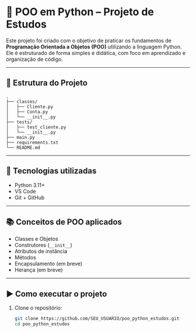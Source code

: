 # 🐍 POO em Python – Projeto de Estudos

Este projeto foi criado com o objetivo de praticar os fundamentos de **Programação Orientada a Objetos (POO)** utilizando a linguagem Python. Ele é estruturado de forma simples e didática, com foco em aprendizado e organização de código.

---

## 📁 Estrutura do Projeto
```
.
├── classes/
│   ├── Cliente.py
│   ├── Conta.py
│   └── __init__.py
├── tests/
│   ├── test_cliente.py
│   └── __init__.py
├── main.py
├── requirements.txt
└── README.md
```

---

## 🔧 Tecnologias utilizadas

- Python 3.11+
- VS Code
- Git + GitHub

---

## 📚 Conceitos de POO aplicados

- Classes e Objetos
- Construtores (`__init__`)
- Atributos de instância
- Métodos
- Encapsulamento (em breve)
- Herança (em breve)

---

## ▶️ Como executar o projeto

1. Clone o repositório:
   ```bash
   git clone https://github.com/SEU_USUARIO/poo_python_estudos.git
   cd poo_python_estudos


